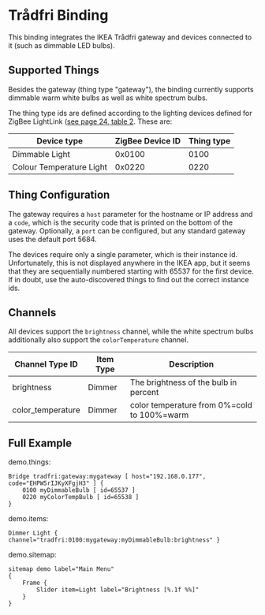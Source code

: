 # Trådfri Binding

This binding integrates the IKEA Trådfri gateway and devices connected to it (such as dimmable LED bulbs).

## Supported Things

Besides the gateway (thing type "gateway"), the binding currently supports dimmable warm white bulbs as well as white spectrum bulbs.

The thing type ids are defined according to the lighting devices defined for ZigBee LightLink ([see page 24, table 2](https://www.nxp.com/documents/user_manual/JN-UG-3091.pdf). These are:

| Device type              | ZigBee Device ID | Thing type |
|--------------------------|------------------|------------|
| Dimmable Light           | 0x0100           | 0100       |
| Colour Temperature Light | 0x0220           | 0220       |

## Thing Configuration

The gateway requires a `host` parameter for the hostname or IP address and a `code`, which is the security code that is printed on the bottom of the gateway. Optionally, a `port` can be configured, but any standard gateway uses the default port 5684.

The devices require only a single parameter, which is their instance id. Unfortunately, this is not displayed anywhere in the IKEA app, but it seems that they are sequentially numbered starting with 65537 for the first device. If in doubt, use the auto-discovered things to find out the correct instance ids.

## Channels

All devices support the `brightness` channel, while the white spectrum bulbs additionally also support the `colorTemperature` channel.

| Channel Type ID   | Item Type | Description                                 |
|-------------------|-----------|---------------------------------------------|
| brightness        | Dimmer    | The brightness of the bulb in percent       |
| color_temperature | Dimmer    | color temperature from 0%=cold to 100%=warm |

## Full Example

demo.things:

```
Bridge tradfri:gateway:mygateway [ host="192.168.0.177", code="EHPW5rIJKyXFgjH3" ] {
    0100 myDimmableBulb [ id=65537 ]    
    0220 myColorTempBulb [ id=65538 ]    
}
```

demo.items:

```
Dimmer Light { channel="tradfri:0100:mygateway:myDimmableBulb:brightness" } 
```

demo.sitemap:

```
sitemap demo label="Main Menu"
{
    Frame {
    	Slider item=Light label="Brightness [%.1f %%]"
	}
}
```
